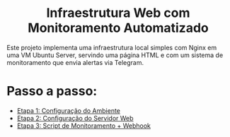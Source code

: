 <div align="center">
  <h1>Infraestrutura Web com Monitoramento Automatizado</h1>
</div>
Este projeto implementa uma infraestrutura local simples com Nginx em uma VM Ubuntu Server, servindo uma página HTML e com um sistema de monitoramento que envia alertas via Telegram.

# Passo a passo:
* [Etapa 1: Configuração do Ambiente](https://github.com/Lr0cha/WebInfra-AutoMonitoring/blob/main/docs/etapa-1-configuracao-do-ambiente.md)
* [Etapa 2: Configuração do Servidor Web](https://github.com/Lr0cha/WebInfra-AutoMonitoring/blob/main/docs/etapa-2-cofiguracao-do-servidor-web.md)
* [Etapa 3: Script de Monitoramento + Webhook](https://github.com/Lr0cha/WebInfra-AutoMonitoring/blob/main/docs/etapa-3-monitoramento-automatico.md)
